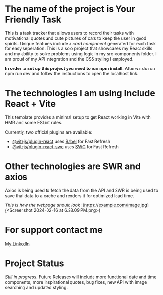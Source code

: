 # The name of the project is Your Friendly Task
This is a task tracker that allows users to record their tasks with motivational quotes and cute pictures of cats to keep the user in good spirits. Unique features include a *card component* generated for each task for easy seperation. This is a solo project that showcases my React skills and my ability to solve problems using logic in my src-components folder. I am proud of my API integration and the CSS styling I employed. 

**In order to set up this project you need to run npm install**.
Afterwards run npm run dev and follow the instructions to open the localhost link.


# The technologies I am using include React + Vite

This template provides a minimal setup to get React working in Vite with HMR and some ESLint rules.

Currently, two official plugins are available:

- [@vitejs/plugin-react](https://github.com/vitejs/vite-plugin-react/blob/main/packages/plugin-react/README.md) uses [Babel](https://babeljs.io/) for Fast Refresh
- [@vitejs/plugin-react-swc](https://github.com/vitejs/vite-plugin-react-swc) uses [SWC](https://swc.rs/) for Fast Refresh
# Other technologies are SWR and axios
Axios is being used to fetch the data from the API and SWR is being used to save that data to a cache and renders it for optimized load time.

*This is how the webpage should look*
![https://example.com/image.jpg](<Screenshot 2024-02-16 at 6.28.09 PM.png>)
# For support contact me
[My LinkedIn](https://www.linkedin.com/in/marcia-harris-5bb4551a7/)

# Project Status
*Still in progress*. Future Releases will include more functional date and time components, more inspirational quotes, bug fixes, new API with image searching and updated styling.